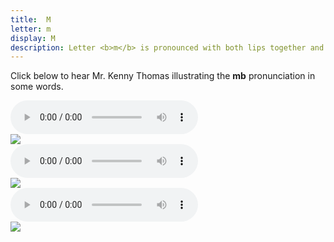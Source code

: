 ```yaml
---
title:  M
letter: m
display: M
description: Letter <b>m</b> is pronounced with both lips together and air flowing through the nose, much as in English. However, in Tanacross the pronunciation may vary between <b>m</b>, <b>mb</b>, and <b>b</b>, all of which are pronounced with both lips together. There is quite a bit of variation between speakers, so these examples should be taken as representative only. In Tanacross,  <b>m</b>  occurs only  at the start of a syllable, never at the end.	
---
```




Click below to hear Mr. Kenny Thomas illustrating the <b>mb</b> pronunciation in some words. 


<div class="audiobox">
<div class="audio"><audio controls src="{{ site.baseurl }}/assets/audio/ma1q_kt.mp3" type="audio/mpeg">Your browser does not support the audio element.</audio></div>
<div class="text"><img src="{{ site.baseurl }}/assets/gif/maq_gloss.gif" border="0"/></div>
</div>

<div class="audiobox">
<div class="audio"><audio controls src="{{ site.baseurl }}/assets/audio/demee_kt.mp3" type="audio/mpeg">Your browser does not support the audio element.</audio></div>
<div class="text"><img src="{{ site.baseurl }}/assets/gif/demee_gloss.gif" border="0"/></div>
</div>

<div class="audiobox">
<div class="audio"><audio controls src="{{ site.baseurl }}/assets/audio/menh_maagh_kt.mp3" type="audio/mpeg">Your browser does not support the audio element.</audio></div>
<div class="text"><img src="{{ site.baseurl }}/assets/gif/menh_ma3agh.gif" border="0"/></div>
</div>
